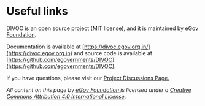 # Useful links

DIVOC is an open source project (MIT license), and it is maintained by [eGov Foundation](https://egov.org.in).

Documentation is available at [https://divoc.egov.org.in/](https://divoc.egov.org.in) and source code is available at [https://github.com/egovernments/DIVOC](https://github.com/egovernments/DIVOC).

If you have questions, please visit our [Project Discussions Page.](https://github.com/egovernments/DIVOC/discussions)



_All content on this page by_ [_eGov Foundation_ ](https://egov.org.in)_is licensed under a_ [_Creative Commons Attribution 4.0 International License_](http://creativecommons.org/licenses/by/4.0/)_._
